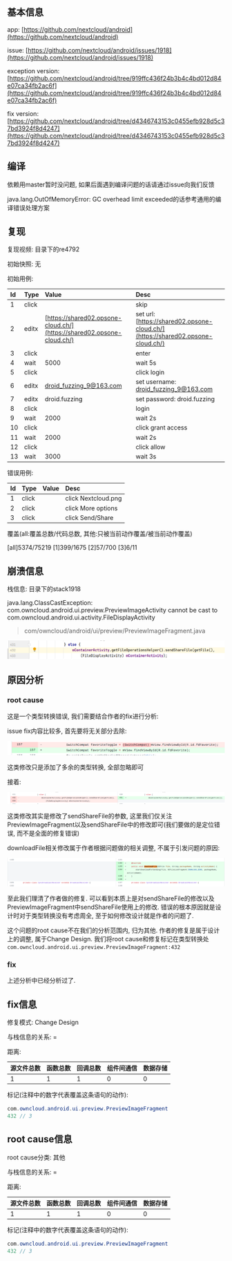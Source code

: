 ## 基本信息

app: [https://github.com/nextcloud/android](https://github.com/nextcloud/android)

issue: [https://github.com/nextcloud/android/issues/1918](https://github.com/nextcloud/android/issues/1918)

exception version: [https://github.com/nextcloud/android/tree/919ffc436f24b3b4c4bd012d84e07ca34fb2ac6f](https://github.com/nextcloud/android/tree/919ffc436f24b3b4c4bd012d84e07ca34fb2ac6f)

fix version: [https://github.com/nextcloud/android/tree/d4346743153c0455efb928d5c37bd3924f8d4247](https://github.com/nextcloud/android/tree/d4346743153c0455efb928d5c37bd3924f8d4247)

## 编译

依赖用master暂时没问题, 如果后面遇到编译问题的话请通过issue向我们反馈

java.lang.OutOfMemoryError: GC overhead limit exceeded的话参考通用的编译错误处理方案

## 复现

复现视频: 目录下的re4792

初始快照: 无

初始用例: 

|Id|Type|Value|Desc|
|:----|:----|:----|:----|
|1|click|    |skip|
|2|editx|[https://shared02.opsone-cloud.ch/](https://shared02.opsone-cloud.ch/)|set url: [https://shared02.opsone-cloud.ch/](https://shared02.opsone-cloud.ch/)|
|3|click|    |enter|
|4|wait|5000|wait 5s|
|5|click|    |click login|
|6|editx|droid_fuzzing_9@163.com|set username: droid_fuzzing_9@163.com|
|7|editx|droid.fuzzing|set password: droid.fuzzing|
|8|click|    |login|
|9|wait|2000|wait 2s|
|10|click|    |click grant access|
|11|wait|2000|wait 2s|
|12|click|    |click allow|
|13|wait|3000|wait 3s|

错误用例:

|Id|Type|Value|Desc|
|:----|:----|:----|:----|
|1|click|    |click Nextcloud.png|
|2|click|    |click More options|
|3|click|    |click Send/Share|

覆盖(all:覆盖总数/代码总数, 其他:只被当前动作覆盖/被当前动作覆盖)

[all]5374/75219 [1]399/1675 [2]57/700 [3]6/11 

## 崩溃信息

栈信息: 目录下的stack1918

java.lang.ClassCastException: com.owncloud.android.ui.preview.PreviewImageActivity cannot be cast to com.owncloud.android.ui.activity.FileDisplayActivity

> com/owncloud/android/ui/preview/PreviewImageFragment.java

![image-20220314173423313](README.assets/image-20220314173423313.png)

## 原因分析

### root cause

这是一个类型转换错误, 我们需要结合作者的fix进行分析:

issue fix内容比较多, 首先要将无关部分去除:

![image-20220314173429056](README.assets/image-20220314173429056.png)

这类修改只是添加了多余的类型转换, 全部忽略即可

接着:

![image-20220314173433242](README.assets/image-20220314173433242.png)

这类修改其实是修改了sendShareFile的参数, 这里我们仅关注PreviewImageFragment以及sendShareFile中的修改即可(我们要做的是定位错误, 而不是全面的修复错误)

downloadFile相关修改属于作者根据问题做的相关调整, 不属于引发问题的原因:

![image-20220314173436999](README.assets/image-20220314173436999.png)

至此我们理清了作者做的修复. 可以看到本质上是对sendShareFile的修改以及PreviewImageFragment中sendShareFile使用上的修改. 错误的根本原因就是设计时对于类型转换没有考虑周全, 至于如何修改设计就是作者的问题了.

这个问题的root cause不在我们的分析范围内, 归为其他. 作者的修复是属于设计上的调整, 属于Change Design. 我们将root cause和修复标记在类型转换处`com.owncloud.android.ui.preview.PreviewImageFragment:432`

### fix

上述分析中已经分析过了.

## fix信息

修复模式: Change Design

与栈信息的关系: =

距离:

|源文件总数|函数总数|回调总数|组件间通信|数据存储|
|:----|:----|:----|:----|:----|
|1|1|1|0|0|

标记(注释中的数字代表覆盖这条语句的动作):

```java
com.owncloud.android.ui.preview.PreviewImageFragment
432 // 3
```
## root cause信息

root cause分类: 其他

与栈信息的关系: =

距离:

|源文件总数|函数总数|回调总数|组件间通信|数据存储|
|:----|:----|:----|:----|:----|
|1|1|1|0|0|

标记(注释中的数字代表覆盖这条语句的动作):

```java
com.owncloud.android.ui.preview.PreviewImageFragment
432 // 3
```

